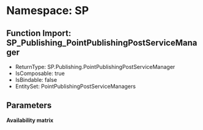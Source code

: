 # Namespace: SP

## Function Import: SP_Publishing_PointPublishingPostServiceManager

- ReturnType: SP.Publishing.PointPublishingPostServiceManager
- IsComposable: true
- IsBindable: false
- EntitySet: PointPublishingPostServiceManagers

## Parameters

**Availability matrix**

